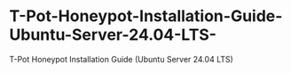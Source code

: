 # T-Pot-Honeypot-Installation-Guide-Ubuntu-Server-24.04-LTS-
T-Pot Honeypot Installation Guide (Ubuntu Server 24.04 LTS)
